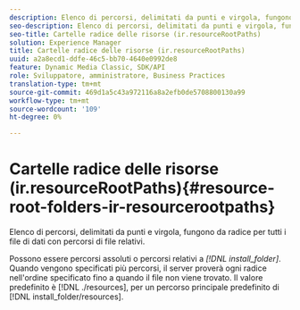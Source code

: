 ```yaml
---
description: Elenco di percorsi, delimitati da punti e virgola, fungono da radice per tutti i file di dati con percorsi di file relativi.
seo-description: Elenco di percorsi, delimitati da punti e virgola, fungono da radice per tutti i file di dati con percorsi di file relativi.
seo-title: Cartelle radice delle risorse (ir.resourceRootPaths)
solution: Experience Manager
title: Cartelle radice delle risorse (ir.resourceRootPaths)
uuid: a2a8ecd1-ddfe-46c5-bb70-4640e0992de8
feature: Dynamic Media Classic, SDK/API
role: Sviluppatore, amministratore, Business Practices
translation-type: tm+mt
source-git-commit: 469d1a5c43a972116a8a2efb0de5708800130a99
workflow-type: tm+mt
source-wordcount: '109'
ht-degree: 0%

---
```



# Cartelle radice delle risorse (ir.resourceRootPaths){#resource-root-folders-ir-resourcerootpaths}

Elenco di percorsi, delimitati da punti e virgola, fungono da radice per tutti i file di dati con percorsi di file relativi.

Possono essere percorsi assoluti o percorsi relativi a *[!DNL install_folder]*. Quando vengono specificati più percorsi, il server proverà ogni radice nell&#39;ordine specificato fino a quando il file non viene trovato. Il valore predefinito è [!DNL ./resources], per un percorso principale predefinito di [!DNL install_folder/resources].

